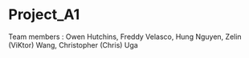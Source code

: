 # Project_A1
Team members : Owen Hutchins, Freddy Velasco, Hung Nguyen, Zelin (ViKtor) Wang, Christopher (Chris) Uga
